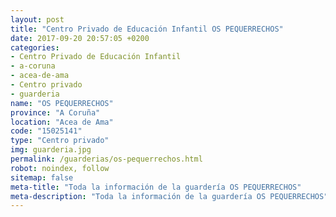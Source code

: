 ```yaml
---
layout: post
title: "Centro Privado de Educación Infantil OS PEQUERRECHOS"
date: 2017-09-20 20:57:05 +0200
categories:
- Centro Privado de Educación Infantil
- a-coruna
- acea-de-ama
- Centro privado
- guarderia
name: "OS PEQUERRECHOS"
province: "A Coruña"
location: "Acea de Ama"
code: "15025141"
type: "Centro privado"
img: guarderia.jpg
permalink: /guarderias/os-pequerrechos.html
robot: noindex, follow
sitemap: false
meta-title: "Toda la información de la guardería OS PEQUERRECHOS"
meta-description: "Toda la información de la guardería OS PEQUERRECHOS"
---
```

